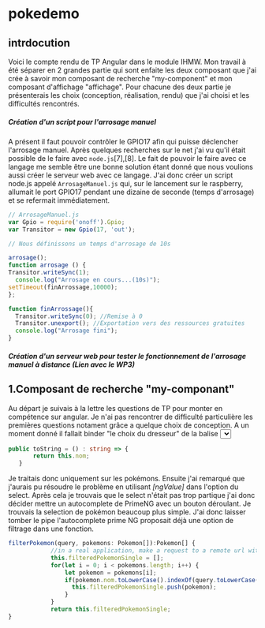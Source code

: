 # pokedemo

## intrdocution

Voici le compte rendu de TP Angular dans le module IHMW. Mon travail à été séparer en 2 grandes partie qui sont enfaite les deux composant que j'ai crée à savoir mon composant de recherche "my-component" et mon composant d'affichage "affichage". Pour chacune des deux partie je présenterais les choix (conception, réalisation, rendu) que j'ai choisi et les difficultés rencontrés.

##### Création d'un script pour l'arrosage manuel

A présent il faut pouvoir contrôler le GPIO17 afin qui puisse déclencher l'arrosage manuel. Après quelques recherches sur le net j'ai vu qu'il était possible de le faire avec `node.js`[7],[8]. Le fait de pouvoir le faire avec ce langage me semble être une bonne solution étant donné que nous voulions aussi créer le serveur web avec ce langage. J'ai donc créer un script node.js appelé `ArrosageManuel.js` qui, sur le lancement sur le raspberry, allumait le port GPIO17 pendant une dizaine de seconde (temps d'arrosage) et se refermait immédiatement.

```javascript
// ArrosageManuel.js
var Gpio = require('onoff').Gpio;
var Transitor = new Gpio(17, 'out');

// Nous définissons un temps d'arrosage de 10s

arrosage();
function arrosage () {
Transitor.writeSync(1);
  console.log("Arrosage en cours...(10s)");
setTimeout(finArrossage,10000);
};

function finArrossage(){
  Transitor.writeSync(0); //Remise à 0
  Transitor.unexport(); //Exportation vers des ressources gratuites
  console.log("Arrosage fini");
}
```


##### Création d'un serveur web pour tester le fonctionnement de l'arrosage manuel à distance (Lien avec le WP3)

## 1.Composant de recherche "my-componant"


Au départ je suivais à la lettre les questions de TP pour monter en compétence sur angular. Je n'ai pas rencontrer de difficulté particulière les premières questions notament grâce a quelque choix de conception. A un moment donné il fallait binder "le choix du dresseur" de la balise <select>. Pour me simplifier les choses j'ai décider de créer une fonction toString() dans ma classe pokémon.
 s
 
 ```ts
 public toString = () : string => {
        return this.nom;
    }
```

Je traitais donc uniquement sur les pokémons. Ensuite j'ai remarqué que j'aurais pu résoudre le problème en utilisant *[ngValue]* dans l'option du select.
Après cela je trouvais que le select n'était pas trop partique j'ai donc décider mettre un autocomplete de PrimeNG avec un bouton déroulant. Je trouvais la selection de pokémon beaucoup plus simple. J'ai donc laisser tomber le pipe l'autocomplete prime NG proposait déjà une option de filtrage dans une fonction.

```ts
filterPokemon(query, pokemons: Pokemon[]):Pokemon[] {
            //in a real application, make a request to a remote url with the query and return filtered results, for demo we filter at client side
            this.filteredPokemonSingle = [];
            for(let i = 0; i < pokemons.length; i++) {
                let pokemon = pokemons[i];
                if(pokemon.nom.toLowerCase().indexOf(query.toLowerCase()) == 0) {
                  this.filteredPokemonSingle.push(pokemon);
                }
            }
            return this.filteredPokemonSingle;
}
```

 
